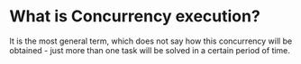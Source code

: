 # What is Concurrency execution?

It is the most general term, which does not say how this concurrency will be obtained - just more than one task will be solved in a certain period of time.